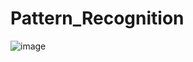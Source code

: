 # Pattern_Recognition
![image](https://github.com/user-attachments/assets/d8e968b3-9666-447a-a898-8fc56db50a7f)
